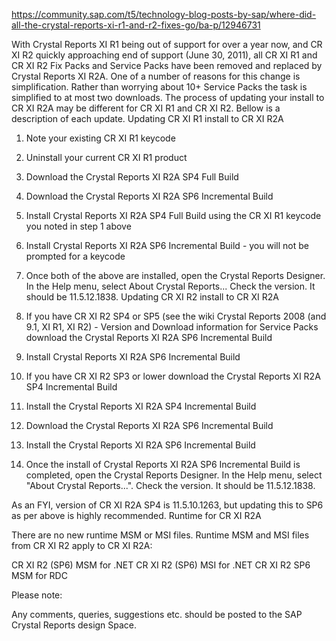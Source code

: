 <https://community.sap.com/t5/technology-blog-posts-by-sap/where-did-all-the-crystal-reports-xi-r1-and-r2-fixes-go/ba-p/12946731>

With Crystal Reports XI R1 being out of support for over a year now, and CR XI R2 quickly approaching end of support (June 30, 2011), all CR XI R1 and CR XI R2 Fix Packs and Service Packs have been removed and replaced by Crystal Reports XI R2A. One of a number of reasons for this change is simplification. Rather than worrying about 10+ Service Packs the task is simplified to at most two downloads. The process of updating your install to CR XI R2A may be different for CR XI R1 and CR XI R2. Bellow is a description of each update.
Updating CR XI R1 install to CR XI R2A

1) Note your existing CR XI R1 keycode
2) Uninstall your current CR XI R1 product
3) Download the Crystal Reports XI R2A SP4 Full Build
4) Download the Crystal Reports XI R2A SP6 Incremental Build
5) Install Crystal Reports XI R2A SP4 Full Build using the CR XI R1 keycode you noted in step 1 above
6) Install Crystal Reports XI R2A SP6 Incremental Build - you will not be prompted for a keycode
7) Once both of the above are installed, open the Crystal Reports Designer. In the Help menu, select About Crystal Reports... Check the version. It should be 11.5.12.1838.
Updating CR XI R2 install to CR XI R2A

1) If you have CR XI R2 SP4 or SP5 (see the wiki Crystal Reports 2008 (and 9.1, XI R1, XI R2) - Version and Download information for Service Packs download the Crystal Reports XI R2A SP6 Incremental Build
2) Install Crystal Reports XI R2A SP6 Incremental Build
3) If you have CR XI R2 SP3 or lower download the Crystal Reports XI R2A SP4 Incremental Build
4) Install the Crystal Reports XI R2A SP4 Incremental Build
5) Download the Crystal Reports XI R2A SP6 Incremental Build
6) Install the Crystal Reports XI R2A SP6 Incremental Build
7) Once the install of Crystal Reports XI R2A SP6 Incremental Build is completed, open the Crystal Reports Designer. In the Help menu, select "About Crystal Reports...". Check the version. It should be 11.5.12.1838.

As an FYI, version of CR XI R2A SP4 is 11.5.10.1263, but updating this to SP6 as per above is highly recommended.
Runtime for CR XI R2A

There are no new runtime MSM or MSI files. Runtime MSM and MSI files from CR XI R2 apply to CR XI R2A:

CR XI R2 (SP6) MSM for .NET
CR XI R2 (SP6) MSI for .NET
CR XI R2 SP6 MSM for RDC

Please note:

Any comments, queries, suggestions etc. should be posted to the SAP Crystal Reports design Space.
